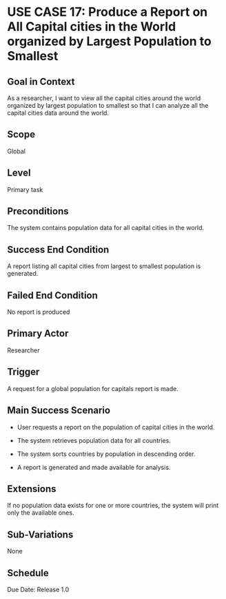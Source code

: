 # USE CASE 17: Produce a Report on All Capital cities in the World organized by Largest Population to Smallest

## Goal in Context

As a researcher, I want to view all the capital cities around the world organized by largest population to smallest so that I can analyze all the capital cities data around the world.

## Scope

Global

## Level

Primary task

## Preconditions

The system contains population data for all capital cities in the world.

## Success End Condition

A report listing all capital cities from largest to smallest population is generated.

## Failed End Condition

No report is produced

## Primary Actor

Researcher

## Trigger

A request for a global population for capitals report is made.

## Main Success Scenario

- User requests a report on the population of capital cities in the world.

- The system retrieves population data for all countries.

- The system sorts countries by population in descending order.

- A report is generated and made available for analysis.

## Extensions

If no population data exists for one or more countries, the system will print only the available ones.

## Sub-Variations

None

## Schedule

Due Date: Release 1.0